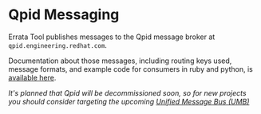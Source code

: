 Qpid Messaging
==============

Errata Tool publishes messages to the Qpid message broker at `qpid.engineering.redhat.com`.

Documentation about those messages, including routing keys used, message
formats, and example code for consumers in ruby and python, is
[available here](https://docs.engineering.redhat.com/x/WT2nAQ).

<warning>

*It's planned that Qpid will be decommissioned soon, so for new projects you should consider*
*targeting the upcoming [Unified Message Bus (UMB)](umb-umb-messaging.html)*

</warning>